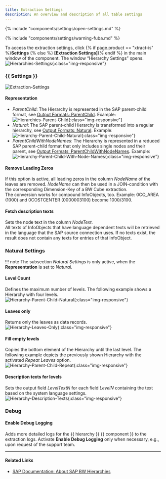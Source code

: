 ```yaml
---
title: Extraction Settings
description: An overview and description of all table settings
---
```


{% include "components/settings/open-settings.md"  %}

{% include "components/settings/warning-fuba.md" %}


To access the extraction settings, click {% if page.product == "xtract-is" %}**Settings** {% else %} **[Extraction Settings]**{% endif %} in the main window of the component. The window “Hierarchy Settings” opens.<br>
![Hierarchies-Settings](/img/content/extractors.bwhier/Hierarchy-settings.png){:class="img-responsive"}

### {{ Settings }}

![Extraction-Settings](../../assets/images/documentation/components/hierarchy/extraction-settings.png)

#### Representation
 
- *ParentChild*: The Hierarchy is represented in the SAP parent-child format, see [Output Formats: ParentChild](./table-output#parentchild-format). Example:<br>
![Hierarchies-Parent-Child](/img/content/extractors.bwhier/Hierarchy-Table-Output-Result.png){:class="img-responsive"}
- *Natural*: The SAP parent-child Hierarchy is transformed into a regular hierarchy, see [Output Formats: Natural](./table-output#natural-format). Example:<br>
![Hierarchy-Parent-Child-Natural](/img/content/extractors.bwhier/Hierarchy-Parent-Child-Natural.png){:class="img-responsive"}
- *ParentChildWithNodeNames*: The Hierarchy is represented in a reduced SAP parent-child format that only includes single nodes and their parent, see [Output Formats: ParentChildWithNodeNames](./table-output#parentchildwithnodenames-format). Example:<br>
![Hierarchy-Parent-Child-With-Node-Names](/img/content/extractors.bwhier/Hierarchy-ParentChildWithNodes.png){:class="img-responsive"}

#### Remove Leading Zeros

If this option is active, all leading zeros in the column *NodeName* of the leaves are removed.
*NodeName* can then be used in a JOIN-condition with the corresponding Dimension-Key of a BW Cube extraction.<br>
The conversion works for compound InfoObjects, too. 
Example: 0CO_AREA (1000) and 0COSTCENTER (0000003100) become 1000/3100.

#### Fetch description texts

Sets the node text in the column *NodeText*. <br>
All texts of InfoObjects that have language dependent texts will be retrieved in the language that the SAP source connection uses. 
If no texts exist, the result does not contain any texts for entries of that InfoObject.

### Natural Settings

!!! note
	The subsection *Natural Settings* is only active, when the **Representation** is set to *Natural*.

#### Level Count
Defines the maximum number of levels. The following example shows a Hierarchy with four levels. <br>
![Hierarchy-Parent-Child-Natural](/img/content/extractors.bwhier/Hierarchy-Parent-Child-Natural.png){:class="img-responsive"}

####  Leaves only
Returns only the leaves as data records.<br>
![Hierarchy-Leaves-Only](/img/content/extractors.bwhier/Hierarchy-leaves-only.png){:class="img-responsive"}

#### Fill empty levels
Copies the bottom element of the Hierarchy until the last level.
The following example depicts the previously shown Hierarchy with the activated *Repeat Leaves* option.<br>
![Hierarchy-Parent-Child-Repeat](/img/content/extractors.bwhier/Hierarchy-Parent-Child-Repeat.png){:class="img-responsive"}

#### Description texts for levels
Sets the output field *LevelTextN* for each field *LevelN* containing the text based on the system language settings.<br>
![Hierarchy-Description-Texts](/img/content/Hierarchy-description-texts.png){:class="img-responsive"}

### Debug

#### Enable Debug Logging
Adds more detailed logs for the {{ hierarchy }} {{ component }} to the extraction logs. 
Activate **Enable Debug Logging** only when necessary, e.g., upon request of the support team.

*****
#### Related Links
- [SAP Documentation: About SAP BW Hierarchies](https://help.sap.com/saphelp_scm41/helpdata/en/90/fd36709c6411d5b4000050dadfb23f/content.htm?no_cache=true)
